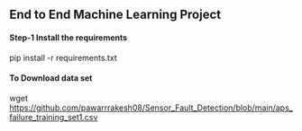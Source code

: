 ## End to End Machine Learning Project


#### Step-1 Install the requirements

pip install -r requirements.txt


#### To Download data set 

wget https://github.com/pawarrrakesh08/Sensor_Fault_Detection/blob/main/aps_failure_training_set1.csv